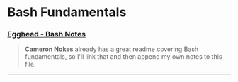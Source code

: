 # Bash Fundamentals

### [Egghead - Bash Notes](https://github.com/ccnokes/automate-daily-development-tasks-with-bash/blob/master/README.md#automate-daily-development-tasks-with-bash)
> **Cameron Nokes** already has a great readme covering Bash fundamentals, so I'll link that and then append my own notes to this file.
---
